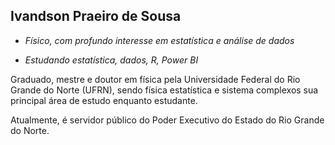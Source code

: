 ## Ivandson Praeiro de Sousa



- *Físico, com profundo interesse em estatística e análise de dados*

- *Estudando estatística, dados, R, Power BI*

Graduado, mestre e doutor em física pela Universidade Federal do Rio Grande do Norte (UFRN), sendo física estatística e sistema complexos sua principal área de estudo enquanto estudante.

Atualmente, é servidor público do Poder Executivo do Estado do Rio Grande do Norte.

  
  ##
